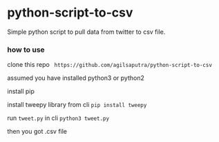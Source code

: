 # python-script-to-csv

Simple python script to pull data from twitter to csv file.

### how to use 

clone this repo ``` https://github.com/agilsaputra/python-script-to-csv``` 

assumed you have installed python3 or python2 

install pip  

install tweepy library from cli ```pip install tweepy``` 

run ```tweet.py``` in cli ```python3 tweet.py``` 

then you got .csv file 
